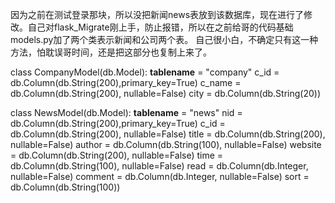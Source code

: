 因为之前在测试登录那块，所以没把新闻news表放到该数据库，现在进行了修改。自己对flask_Migrate刚上手，防止报错，所以在之前给哥的代码基础models.py加了两个类表示新闻和公司两个表。
自己很小白，不确定只有这一种方法，怕耽误哥时间，还是把这部分也复制上来了。



class CompanyModel(db.Model):
    __tablename__ = "company"
    c_id = db.Column(db.String(200),primary_key=True)
    c_name = db.Column(db.String(200), nullable=False)
    city = db.Column(db.String(20))

class NewsModel(db.Model):
    __tablename__ = "news"
    nid = db.Column(db.String(200),primary_key=True)
    c_id = db.Column(db.String(200), nullable=False)
    title = db.Column(db.String(200), nullable=False)
    author = db.Column(db.String(100), nullable=False)
    website = db.Column(db.String(200), nullable=False)
    time = db.Column(db.String(100), nullable=False)
    read = db.Column(db.Integer, nullable=False)
    comment = db.Column(db.Integer, nullable=False)
    sort = db.Column(db.String(100))
